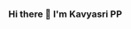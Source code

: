 ### Hi there 👋 I'm Kavyasri PP

<!--
**Kavyasri07/Kavyasri07** is a ✨ _special_ ✨ repository because its `README.md` (this file) appears on your GitHub profile.

Here are some ideas to get you started:

- 🔭 I’m currently working on Iot related Projects
- 🌱 I’m currently learning Programming
- 💬 Ask me about Arduino and electronic
- 📫 How to reach me https://www.linkedin.com/in/kavyasri-pp-50a985214/
- 😄 Pronouns: ...
- ⚡ Fun fact: ...
-->
